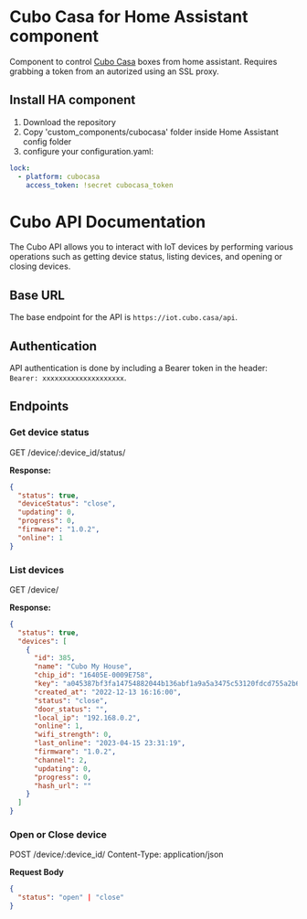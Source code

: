 # Cubo Casa for Home Assistant component

Component to control [Cubo Casa](https://www.cubocasa.com.br/) boxes from home assistant. Requires grabbing a token from an autorized using an SSL proxy.

## Install HA component
1. Download the repository
2. Copy 'custom_components/cubocasa' folder inside Home Assistant config folder
3. configure your configuration.yaml:

```yaml
lock:
  - platform: cubocasa
    access_token: !secret cubocasa_token
```

# Cubo API Documentation

The Cubo API allows you to interact with IoT devices by performing various operations such as getting device status, listing devices, and opening or closing devices.

## Base URL

The base endpoint for the API is `https://iot.cubo.casa/api`.

## Authentication

API authentication is done by including a Bearer token in the header: `Bearer: xxxxxxxxxxxxxxxxxxxx`.

## Endpoints

### Get device status

GET /device/:device_id/status/


**Response:**

```json
{
  "status": true,
  "deviceStatus": "close",
  "updating": 0,
  "progress": 0,
  "firmware": "1.0.2",
  "online": 1
}
```

### List devices

GET /device/

**Response:**

```json
{
  "status": true,
  "devices": [
    {
      "id": 385,
      "name": "Cubo My House",
      "chip_id": "16405E-0009E758",
      "key": "a045387bf3fa14754882044b136abf1a9a5a3475c53120fdcd755a2b673fffff",
      "created_at": "2022-12-13 16:16:00",
      "status": "close",
      "door_status": "",
      "local_ip": "192.168.0.2",
      "online": 1,
      "wifi_strength": 0,
      "last_online": "2023-04-15 23:31:19",
      "firmware": "1.0.2",
      "channel": 2,
      "updating": 0,
      "progress": 0,
      "hash_url": ""
    }
  ]
}
```

### Open or Close device

POST /device/:device_id/
Content-Type: application/json

**Request Body**

```json
{
  "status": "open" | "close"
}
```